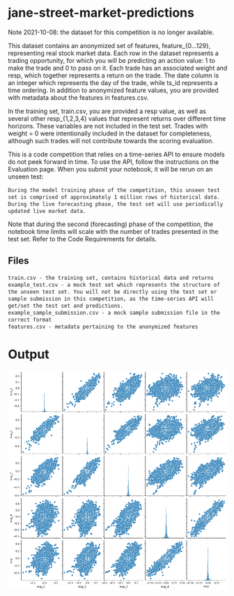 # jane-street-market-predictions

Note 2021-10-08: the dataset for this competition is no longer available.

This dataset contains an anonymized set of features, feature_{0...129}, representing real stock market data. Each row in the dataset represents a trading opportunity, for which you will be predicting an action value: 1 to make the trade and 0 to pass on it. Each trade has an associated weight and resp, which together represents a return on the trade. The date column is an integer which represents the day of the trade, while ts_id represents a time ordering. In addition to anonymized feature values, you are provided with metadata about the features in features.csv.

In the training set, train.csv, you are provided a resp value, as well as several other resp_{1,2,3,4} values that represent returns over different time horizons. These variables are not included in the test set. Trades with weight = 0 were intentionally included in the dataset for completeness, although such trades will not contribute towards the scoring evaluation.

This is a code competition that relies on a time-series API to ensure models do not peek forward in time. To use the API, follow the instructions on the Evaluation page. When you submit your notebook, it will be rerun on an unseen test:

    During the model training phase of the competition, this unseen test set is comprised of approximately 1 million rows of historical data.
    During the live forecasting phase, the test set will use periodically updated live market data.

Note that during the second (forecasting) phase of the competition, the notebook time limits will scale with the number of trades presented in the test set. Refer to the Code Requirements for details.
## Files

    train.csv - the training set, contains historical data and returns
    example_test.csv - a mock test set which represents the structure of the unseen test set. You will not be directly using the test set or sample submission in this competition, as the time-series API will get/set the test set and predictions.
    example_sample_submission.csv - a mock sample submission file in the correct format
    features.csv - metadata pertaining to the anonymized features

# Output

![](https://github.com/EswarEanumula/jane-street-market-predictions/blob/main/img/download.png)

